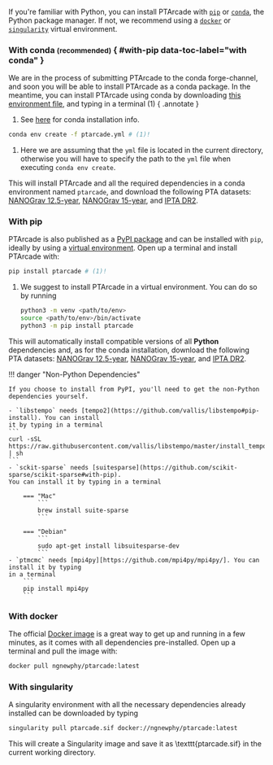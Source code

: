 If you're familiar with Python, you
can install PTArcade with [`pip`][pip] or [`conda`][conda], the Python package manager.
If not, we recommend using a [`docker`][docker] or [`singularity`][singularity] virtual environment.

### With conda <small>(recommended)</small> { #with-pip data-toc-label="with conda" }
We are in the process of submitting PTArcade to the conda forge-channel,
and soon you will be able to install PTArcade as a conda package. In the meantime, 
you can install PTArcade using conda by downloading [this environment file][env], 
and typing in a terminal (1)
{ .annotate }

1. See [here](https://docs.conda.io/projects/conda/en/latest/user-guide/install/download.html) for conda installation info.

``` sh
conda env create -f ptarcade.yml # (1)!
```

1. Here we are assuming that the `yml` file is located in the current directory, otherwise you will have to specify the 
path to the `yml` file when executing `conda env create`.

This will install PTArcade and all the required dependencies in a conda environment named `ptarcade`, and download the following PTA datasets:
[NANOGrav 12.5-year][NG12], [NANOGrav 15-year][NG12], and [IPTA DR2][IPTA2].

### With pip 
PTArcade is also published as a [PyPI package](https://pypi.org/project/PTArcade/) and can be installed with
`pip`, ideally by using a [virtual environment](https://docs.python.org/3/library/venv.html). Open up a terminal
 and install PTArcade with:
``` sh
pip install ptarcade # (1)!
```

1. We suggest to install PTArcade in a virtual environment. You can do
    so by running
    ```bash
    python3 -m venv <path/to/env>
    source <path/to/env>/bin/activate
    python3 -m pip install ptarcade
    ```

This will automatically install compatible versions of all **Python** dependencies and, as 
for the conda installation, download the following PTA datasets:
[NANOGrav 12.5-year][NG12], [NANOGrav 15-year][NG12], and [IPTA DR2][IPTA2].

!!! danger "Non-Python Dependencies"

    If you choose to install from PyPI, you'll need to get the non-Python dependencies yourself.

    - `libstempo` needs [tempo2](https://github.com/vallis/libstempo#pip-install). You can install
    it by typing in a terminal
    ```
    curl -sSL https://raw.githubusercontent.com/vallis/libstempo/master/install_tempo2.sh | sh
    ```
    - `sckit-sparse` needs [suitesparse](https://github.com/scikit-sparse/scikit-sparse#with-pip). 
    You can install it by typing in a terminal 

        === "Mac"
            ```
            brew install suite-sparse
            ```

        === "Debian"
            ```
            sudo apt-get install libsuitesparse-dev
            ```
    - `ptmcmc` needs [mpi4py][https://github.com/mpi4py/mpi4py/]. You can install it by typing
    in a terminal 
        ```
        pip install mpi4py
        ```


### With docker 
The official [Docker image][docker] is a great way to get up and running in a few
minutes, as it comes with all dependencies pre-installed. Open up a terminal
and pull the image with:
```sh
docker pull ngnewphy/ptarcade:latest
```


### With singularity 
A singularity environment with all the necessary dependencies already installed can be downloaded by typing 
```sh
singularity pull ptarcade.sif docker://ngnewphy/ptarcade:latest
```
This will create a Singularity image and save it as \texttt{ptarcade.sif} in the current working directory.

  [pip]: #with-pip
  [conda]: #with-conda
  [docker]: #with-docker
  [singularity]: #with-singularity
  [Python package]: https://pypi.org/project/PTArcade/
  [conda_env]: https://conda.io/projects/conda/en/latest/user-guide/tasks/manage-environments.html
  [NG12]: https://nanograv.org/science/data/125-year-pulsar-timing-array-data-release
  [NG15]: https://nanograv.org/science/data/125-year-pulsar-timing-array-data-release
  [IPTA2]: https://gitlab.com/IPTA/DR2/tree/master/release
  [semantic versioning]: https://semver.org/
  [upgrade to the next major version]: upgrade.md
  [Markdown]: https://python-markdown.github.io/
  [Pygments]: https://pygments.org/
  [Python Markdown Extensions]: https://facelessuser.github.io/pymdown-extensions/
  [Using Python's pip to Manage Your Projects' Dependencies]: https://realpython.com/what-is-pip/
  [env]: ../assets/downloads/ptarcade.yml
  [docker]: https://hub.docker.com/r/ngnewphy/ptarcade